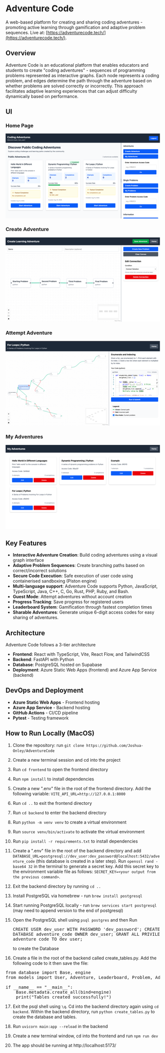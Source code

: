 # **Adventure Code**

A web-based platform for creating and sharing coding adventures - promoting active learning through gamification and adaptive problem sequences. Live at: [https://adventurecode.tech/](https://adventurecode.tech/).

## **Overview**

Adventure Code is an educational platform that enables educators and students to create "coding adventures" - sequences of programming problems represented as interactive graphs. Each node represents a coding problem, and edges determine the path through the adventure based on whether problems are solved correctly or incorrectly. This approach facilitates adaptive learning experiences that can adjust difficulty dynamically based on performance. 

## **UI**

### **Home Page**

![Homepage](screenshots/home_page.png)

### **Create Adventure**

![Create Adventure](screenshots/create_adventure.png)

### **Attempt Adventure**

![Attempt Adventure](screenshots/attempt_adventure.png)

### **My Adventures**

![My Adventures](screenshots/my_adventures.png)

## **Key Features**

- **Interactive Adventure Creation**: Build coding adventures using a visual graph interface
- **Adaptive Problem Sequences**: Create branching paths based on correct/incorrect solutions
- **Secure Code Execution**: Safe execution of user code using containerised sandboxing (Piston engine)
- **Multi-language support**: Adventure Code supports Python, JavaScript, TypeScript, Java, C++, C, Go, Rust, PHP, Ruby, and Bash.
- **Guest Mode**: Attempt adventures without account creation
- **Progress Tracking**: Save progress for registered users
- **Leaderboard System**: Gamification through fastest completion times
- **Sharable Adventures**: Generate unique 6-digit access codes for easy sharing of adventures.

## **Architecture**

Adventure Code follows a 3-tier architecture

- **Frontend**: React with TypeScript, Vite, React Flow, and TailwindCSS
- **Backend**: FastAPI with Python
- **Database**: PostgreSQL hosted on Supabase
- **Deployment**: Azure Static Web Apps (frontend) and Azure App Service (backend)

## **DevOps and Deployment**
- **Azure Static Web Apps** - Frontend hosting
- **Azure App Service** - Backend hosting
- **GitHub Actions** - CI/CD pipeline
- **Pytest** - Testing framework 

## **How to Run Locally (MacOS)**

1. Clone the repository: run `git clone https://github.com/Joshua-Onley/AdventureCode`

2. Create a new terminal session and cd into the project

3. Run `cd frontend` to open the frontend directory

4. Run `npm install` to install dependencies

5. Create a new ".env" file in the root of the frontend directory. Add the following variable: `VITE_API_URL=http://127.0.0.1:8000`

6. Run `cd ..` to exit the frontend directory

7. Run `cd backend` to enter the backend directory

8. Run `python -m venv venv` to create a virtual environment

9. Run `source venv/bin/activate` to activate the virtual environment

10. Run `pip install -r requirements.txt` to install dependencies

11. Create a ".env" file in the root of the backend directory and add `DATABASE_URL=postgresql://dev_user:dev_password@localhost:5432/adventure_code` (this database is created in a later step). Run `openssl rand -base64 32` in the terminal to generate a secret key. Add this secret key to the environment variable file as follows: `SECRET_KEY=<your output from the previous command>`.

12. Exit the backend directory by running `cd ..`

13. Install PostgreSQL via homebrew - run `brew install postgresql`

14. Start running PostgreSQL locally - run `brew services start postgresql` (may need to append version to the end of postgresql)

15. Open the PostgreSQL shell using `psql postgres` and then Run <pre>CREATE USER dev_user WITH PASSWORD 'dev_password';
CREATE DATABASE adventure_code OWNER dev_user;
GRANT ALL PRIVILEGES ON DATABASE adventure_code TO dev_user;
</pre> to create the Database

16. Create a file in the root of the backend called create_tables.py. Add the following code to it then save the file:
<pre>
from database import Base, engine
from models import User, Adventure, Leaderboard, Problem, AdventureProblemSubmission

if __name__ == "__main__":
    Base.metadata.create_all(bind=engine)
    print("Tables created successfully!")
</pre>

17. Exit the psql shell using `\q`. Cd into the backend directory again using `cd backend`. Within the backend directory, run  `python create_tables.py` to create the database and tables.

18. Run `uvicorn main:app --reload` in the backend

19. Create a new terminal window, cd into the frontend and run  `npm run dev`

20. The app should be running at http://localhost:5173/







